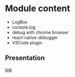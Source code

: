 # Module content

- LogBox
- console.log
- debug with chrome browser
- react-native-debugger
- VSCode plugin

## Presentation

[link](https://rolling-scopes-school.github.io/react-native-course/debugging/presentation.html)
